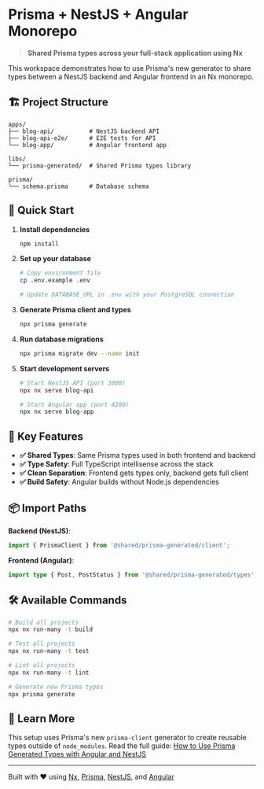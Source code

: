 # Prisma + NestJS + Angular Monorepo

> **Shared Prisma types across your full-stack application using Nx**

This workspace demonstrates how to use Prisma's new generator to share types between a NestJS backend and Angular frontend in an Nx monorepo.

## 🏗️ Project Structure

```
apps/
├── blog-api/          # NestJS backend API
├── blog-api-e2e/      # E2E tests for API
└── blog-app/          # Angular frontend app

libs/
└── prisma-generated/  # Shared Prisma types library

prisma/
└── schema.prisma      # Database schema
```

## 🚀 Quick Start

1. **Install dependencies**
   ```bash
   npm install
   ```

2. **Set up your database**
   ```bash
   # Copy environment file
   cp .env.example .env
   
   # Update DATABASE_URL in .env with your PostgreSQL connection
   ```

3. **Generate Prisma client and types**
   ```bash
   npx prisma generate
   ```

4. **Run database migrations**
   ```bash
   npx prisma migrate dev --name init
   ```

5. **Start development servers**
   ```bash
   # Start NestJS API (port 3000)
   npx nx serve blog-api
   
   # Start Angular app (port 4200)
   npx nx serve blog-app
   ```

## 🎯 Key Features

- **✅ Shared Types**: Same Prisma types used in both frontend and backend
- **✅ Type Safety**: Full TypeScript intellisense across the stack
- **✅ Clean Separation**: Frontend gets types only, backend gets full client
- **✅ Build Safety**: Angular builds without Node.js dependencies

## 📦 Import Paths

**Backend (NestJS)**:
```typescript
import { PrismaClient } from '@shared/prisma-generated/client';
```

**Frontend (Angular)**:
```typescript
import type { Post, PostStatus } from '@shared/prisma-generated/types';
```

## 🛠️ Available Commands

```bash
# Build all projects
npx nx run-many -t build

# Test all projects
npx nx run-many -t test

# Lint all projects
npx nx run-many -t lint

# Generate new Prisma types
npx prisma generate
```

## 📖 Learn More

This setup uses Prisma's new `prisma-client` generator to create reusable types outside of `node_modules`. Read the full guide: [How to Use Prisma Generated Types with Angular and NestJS](https://your-blog-link.com)

---

Built with ❤️ using [Nx](https://nx.dev), [Prisma](https://prisma.io), [NestJS](https://nestjs.com), and [Angular](https://angular.io)
